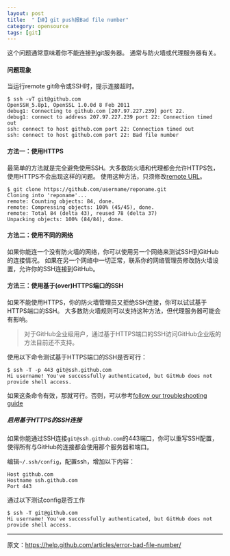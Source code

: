```yaml
---
layout: post
title:  "【译】git push报Bad file number"
category: opensource
tags: [git]
---
```


这个问题通常意味着你不能连接到git服务器。
通常与防火墙或代理服务器有关。

#### 问题现象

当运行remote git命令或SSH时，提示连接超时。

```
$ ssh -vT git@github.com
OpenSSH_5.8p1, OpenSSL 1.0.0d 8 Feb 2011
debug1: Connecting to github.com [207.97.227.239] port 22.
debug1: connect to address 207.97.227.239 port 22: Connection timed out
ssh: connect to host github.com port 22: Connection timed out
ssh: connect to host github.com port 22: Bad file number
```

<!-- more -->

#### 方法一：使用HTTPS

最简单的方法就是完全避免使用SSH。大多数防火墙和代理都会允许HTTPS包，使用HTTPS不会出现这样的问题。
使用这种方法，只须修改[remote URL](https://help.github.com/articles/which-remote-url-should-i-use/)。

```
$ git clone https://github.com/username/reponame.git
Cloning into 'reponame'...
remote: Counting objects: 84, done.
remote: Compressing objects: 100% (45/45), done.
remote: Total 84 (delta 43), reused 78 (delta 37)
Unpacking objects: 100% (84/84), done.
```

#### 方法二：使用不同的网络

如果你能连一个没有防火墙的网络，你可以使用另一个网络来测试SSH到GitHub的连接情况。
如果在另一个网络中一切正常，联系你的网络管理员修改防火墙设置，允许你的SSH连接到GitHub。

#### 方法三：使用基于(over)HTTPS端口的SSH

如果不能使用HTTPS，你的防火墙管理员又拒绝SSH连接，你可以试试基于HTTPS端口的SSH。
大多数防火墙规则可以支持这种方法，但代理服务器可能会有影响。

> 对于GitHub企业级用户，通过基于HTTPS端口的SSH访问GitHub企业版的方法目前还不支持。

使用以下命令测试基于HTTPS端口的SSH是否可行：

```
$ ssh -T -p 443 git@ssh.github.com
Hi username! You've successfully authenticated, but GitHub does not
provide shell access.
```

如果这条命令有效，那就可行。否则，可以参考[follow our troubleshooting guide](https://help.github.com/articles/error-permission-denied-publickey/)

##### 启用基于HTTPS的SSH连接

如果你能通过SSH连接`git@ssh.github.com`的443端口，你可以重写SSH配置，使得所有与GitHub的连接都会使用那个服务器和端口。

编辑`~/.ssh/config`，配置ssh，增加以下内容：

```
Host github.com
Hostname ssh.github.com
Port 443
```

通过以下测试config是否工作

```
$ ssh -T git@github.com
Hi username! You've successfully authenticated, but GitHub does not
provide shell access.
```

---

原文：https://help.github.com/articles/error-bad-file-number/
